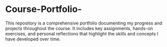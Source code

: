 # Course-Portfolio-
This repository is a comprehensive portfolio documenting my progress and projects throughout the course. It includes key assignments, hands-on exercises, and personal reflections that highlight the skills and concepts I have developed over time.
